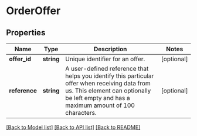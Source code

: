 # OrderOffer

## Properties
Name | Type | Description | Notes
------------ | ------------- | ------------- | -------------
**offer_id** | **string** | Unique identifier for an offer. | [optional] 
**reference** | **string** | A user-defined reference that helps you identify this particular offer when receiving data from us. This element can optionally be left empty and has a maximum amount of 100 characters. | [optional] 

[[Back to Model list]](../../README.md#documentation-for-models) [[Back to API list]](../../README.md#documentation-for-api-endpoints) [[Back to README]](../../README.md)

